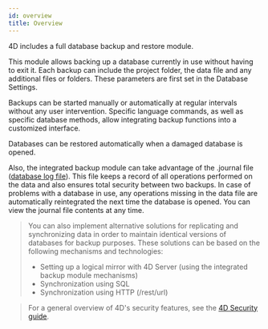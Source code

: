 ```yaml
---
id: overview
title: Overview
---
```


4D includes a full database backup and restore module. 

This module allows backing up a database currently in use without having to exit it. Each backup can include the project folder, the data file and any additional files or folders. These parameters are first set in the Database Settings. 

Backups can be started manually or automatically at regular intervals without any user intervention. Specific language commands, as well as specific database methods, allow integrating backup functions into a customized interface. 

Databases can be restored automatically when a damaged database is opened. 

Also, the integrated backup module can take advantage of the .journal file ([database log file](log.md)). This file keeps a record of all operations performed on the data and also ensures total security between two backups. In case of problems with a database in use, any operations missing in the data file are automatically reintegrated the next time the database is opened. You can view the journal file contents at any time.

> You can also implement alternative solutions for replicating and synchronizing data in order to maintain identical versions of databases for backup purposes. These solutions can be based on the following mechanisms and technologies:  
> - Setting up a logical mirror with 4D Server (using the integrated backup module mechanisms)  
> - Synchronization using SQL
> - Synchronization using HTTP (/rest/url)


> For a general overview of 4D's security features, see the [4D Security guide](https://blog.4d.com/4d-security-guide/).
